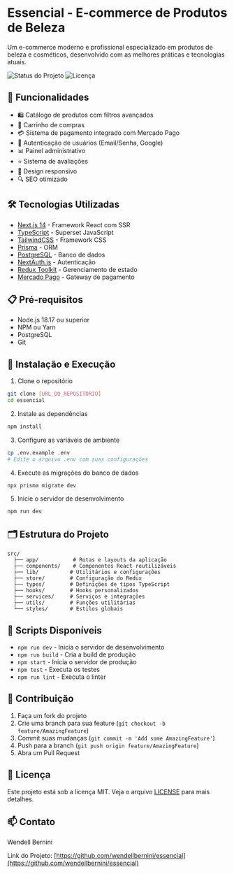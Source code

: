 # Essencial - E-commerce de Produtos de Beleza

Um e-commerce moderno e profissional especializado em produtos de beleza e cosméticos, desenvolvido com as melhores práticas e tecnologias atuais.

![Status do Projeto](https://img.shields.io/badge/Status-Em%20Desenvolvimento-yellow)
![Licença](https://img.shields.io/badge/Licença-MIT-green)

## 🚀 Funcionalidades

- 🛍️ Catálogo de produtos com filtros avançados
- 🛒 Carrinho de compras
- 💳 Sistema de pagamento integrado com Mercado Pago
- 👤 Autenticação de usuários (Email/Senha, Google)
- 📊 Painel administrativo
- ⭐ Sistema de avaliações
- 📱 Design responsivo
- 🔍 SEO otimizado

## 🛠️ Tecnologias Utilizadas

- [Next.js 14](https://nextjs.org/) - Framework React com SSR
- [TypeScript](https://www.typescriptlang.org/) - Superset JavaScript
- [TailwindCSS](https://tailwindcss.com/) - Framework CSS
- [Prisma](https://www.prisma.io/) - ORM
- [PostgreSQL](https://www.postgresql.org/) - Banco de dados
- [NextAuth.js](https://next-auth.js.org/) - Autenticação
- [Redux Toolkit](https://redux-toolkit.js.org/) - Gerenciamento de estado
- [Mercado Pago](https://www.mercadopago.com.br/) - Gateway de pagamento

## 📋 Pré-requisitos

- Node.js 18.17 ou superior
- NPM ou Yarn
- PostgreSQL
- Git

## 🚀 Instalação e Execução

1. Clone o repositório
```bash
git clone [URL_DO_REPOSITÓRIO]
cd essencial
```

2. Instale as dependências
```bash
npm install
```

3. Configure as variáveis de ambiente
```bash
cp .env.example .env
# Edite o arquivo .env com suas configurações
```

4. Execute as migrações do banco de dados
```bash
npx prisma migrate dev
```

5. Inicie o servidor de desenvolvimento
```bash
npm run dev
```

## 🗂️ Estrutura do Projeto

```
src/
  ├── app/           # Rotas e layouts da aplicação
  ├── components/    # Componentes React reutilizáveis
  ├── lib/          # Utilitários e configurações
  ├── store/        # Configuração do Redux
  ├── types/        # Definições de tipos TypeScript
  ├── hooks/        # Hooks personalizados
  ├── services/     # Serviços e integrações
  ├── utils/        # Funções utilitárias
  └── styles/       # Estilos globais
```

## 📝 Scripts Disponíveis

- `npm run dev` - Inicia o servidor de desenvolvimento
- `npm run build` - Cria a build de produção
- `npm start` - Inicia o servidor de produção
- `npm test` - Executa os testes
- `npm run lint` - Executa o linter

## 🤝 Contribuição

1. Faça um fork do projeto
2. Crie uma branch para sua feature (`git checkout -b feature/AmazingFeature`)
3. Commit suas mudanças (`git commit -m 'Add some AmazingFeature'`)
4. Push para a branch (`git push origin feature/AmazingFeature`)
5. Abra um Pull Request

## 📄 Licença

Este projeto está sob a licença MIT. Veja o arquivo [LICENSE](LICENSE) para mais detalhes.

## 📫 Contato

Wendell Bernini

Link do Projeto: [https://github.com/wendellbernini/essencial](https://github.com/wendellbernini/essencial)
